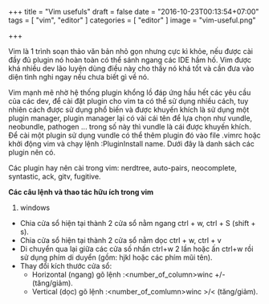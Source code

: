 +++
title = "Vim usefuls"
draft = false
date = "2016-10-23T00:13:54+07:00"
tags = [ "vim", "editor" ]
categories = [ "editor" ]
image = "vim-useful.png"

+++

Vim là 1 trình soạn thảo văn bản nhỏ gọn nhưng cực kì khỏe, nếu được cài đầy đủ plugin nó hoàn toàn có thể sánh ngang các IDE hầm hố. Vim được khá nhiều dev lão luyện dùng điều này cho thấy nó khá tốt và cần đưa vào diện tình nghi ngay nếu chưa biết gì về nó.

Vim mạnh mẽ nhờ hệ thống plugin khổng lồ đáp ứng hầu hết các yêu cầu của các dev, để cài đặt plugin cho vim ta có thể sử dụng nhiều cách, tuy nhiên cách được sử dụng phổ biến và được khuyến khích là sử dụng một plugin manager, plugin manager lại có vài cái tên để lựa chọn như vundle, neobundle, pathogen ... trong số này thì vundle là cái được khuyến khích. Để cài một plugin sử dụng vundle có thể thêm plugin đó vào file .vimrc hoặc khởi động vim và chạy lệnh :PluginInstall name. Dưới đây là danh sách các plugin nên có.

Các plugin hay nên cài trong vim: nerdtree, auto-pairs, neocomplete, syntastic, ack, gitv, fugitive. 

**Các câu lệnh và thao tác hữu ích trong vim**

1. windows

- Chia cửa sổ hiện tại thành 2 cửa sổ nằm ngang ctrl + w, ctrl + S (shift + s).
- Chia cửa sổ hiện tại thành 2 cửa sổ nằm dọc ctrl + w, ctrl + v
- Di chuyển qua lại giữa các cửa số nhấn ctrl+w 2 lần hoặc ấn ctrl+w rồi sử dụng phím di duyển (gồm: hjkl hoặc các phím mũi tên).
- Thay đổi kích thước cửa sổ: 
	+ Horizontal (ngang) gõ lệnh :<number_of_column>winc +/- (tăng/giảm).
	+ Vertical (dọc) gõ lệnh :<number_of_comlumn>winc >/< (tăng/giảm).


